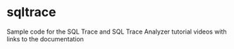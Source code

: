 # sqltrace
Sample code for the SQL Trace and SQL Trace Analyzer tutorial videos with links to the documentation
